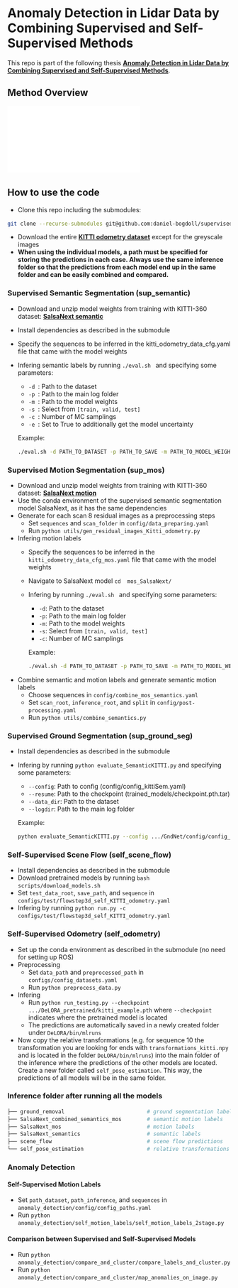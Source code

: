 # Anomaly Detection in Lidar Data by Combining Supervised and Self-Supervised Methods

This repo is part of the following thesis **[Anomaly Detection in Lidar Data by Combining Supervised and Self-Supervised Methods](https://publikationen.bibliothek.kit.edu/1000147668)**.


## Method Overview

![Overview](/figures/method_flowchart.pdf)


## How to use the code
* Clone this repo including the submodules: 
```bash
git clone --recurse-submodules git@github.com:daniel-bogdoll/supervised_unsupervised_anomaly.git
```
* Download the entire **[KITTI odometry dataset](http://www.cvlibs.net/datasets/kitti/eval_odometry.php)** except for the greyscale images
* **When using the individual models, a path must be specified for storing the predictions in each case. Always use the same inference folder so that the predictions from each model end up in the same folder and can be easily combined and compared.**

### Supervised Semantic Segmentation (sup_semantic)
* Download and unzip model weights from training with KITTI-360 dataset: **[SalsaNext semantic](https://drive.google.com/file/d/1F96PqSejX_kXAoTa88gDH6NpM5Ze_Lv0/view)**
* Install dependencies as described in the submodule
* Specify the sequences to be inferred in the kitti_odometry_data_cfg.yaml file that came with the model weights
* Infering semantic labels by running ```./eval.sh ``` and specifying some parameters:
    * ```-d ```: Path to the dataset
    * ```-p ```: Path to the main log folder 
    * ```-m ```: Path to the model weights
    * ```-s ```: Select from `[train, valid, test]`
    * ```-c ```: Number of MC samplings
    * ```-e ```: Set to True to additionally get the model uncertainty

    Example:
    ```bash
    ./eval.sh -d PATH_TO_DATASET -p PATH_TO_SAVE -m PATH_TO_MODEL_WEIGHTS  -c 30 -s valid  -e False
    ```

### Supervised Motion Segmentation (sup_mos)
* Download and unzip model weights from training with KITTI-360 dataset: **[SalsaNext motion](https://drive.google.com/file/d/150z3yCYLpwAD6KpdsUbWyOs0GKpLsJVW/view)**
* Use the conda environment of the supervised semantic segmentation model SalsaNext, as it has the same dependencies
* Generate for each scan 8 residual images as a preprocessing steps
    * Set `sequences` and `scan_folder` in `config/data_preparing.yaml`
    + Run `python utils/gen_residual_images_Kitti_odometry.py`
* Infering motion labels
    * Specify the sequences to be inferred in the ```kitti_odometry_data_cfg_mos.yaml``` file that came with the model weights
    * Navigate to SalsaNext model ```cd  mos_SalsaNext/```
    * Infering by running ```./eval.sh ``` and specifying some parameters:
        * ```-d```: Path to the dataset
        * ```-p```: Path to the main log folder 
        * ```-m```: Path to the model weights
        * ```-s```: Select from `[train, valid, test]`
        * ```-c```: Number of MC samplings

        Example:
        ```bash
        ./eval.sh -d PATH_TO_DATASET -p PATH_TO_SAVE -m PATH_TO_MODEL_WEIGHTS  -c 30 -s valid
        ```
* Combine semantic and motion labels and generate semantic motion labels
    * Choose sequences in `config/combine_mos_semantics.yaml`
    * Set `scan_root`, `inference_root`, and `split` in `config/post-processing.yaml`
    * Run `python utils/combine_semantics.py`

### Supervised Ground Segmentation (sup_ground_seg)
* Install dependencies as described in the submodule
* Infering by running `python evaluate_SemanticKITTI.py` and specifying some parameters:
    * ```--config```: Path to config (config/config_kittiSem.yaml)
    * ```--resume```: Path to the checkpoint (trained_models/checkpoint.pth.tar)
    * ```--data_dir```: Path to the dataset
    * ```--logdir```: Path to the main log folder 

    Example:
    ```bash
    python evaluate_SemanticKITTI.py --config .../GndNet/config/config_kittiSem.yaml --resume .../GndNet/trained_models/checkpoint.pth.tar --data_dir data/dataset/sequences --logdir data/inference
    ```

### Self-Supervised Scene Flow (self_scene_flow)
* Install dependencies as described in the submodule
* Download pretrained models by running `bash scripts/download_models.sh`
* Set `test_data_root`, `save_path`, and `sequence` in `configs/test/flowstep3d_self_KITTI_odometry.yaml`
* Infering by running `python run.py -c configs/test/flowstep3d_self_KITTI_odometry.yaml`

### Self-Supervised Odometry (self_odometry)
* Set up the conda environment as described in the submodule (no need for setting up ROS)
* Preprocessing
    * Set `data_path` and `preprocessed_path` in `configs/config_datasets.yaml`
    * Run `python preprocess_data.py`
* Infering 
    * Run `python run_testing.py --checkpoint .../DeLORA_pretrained/kitti_example.pth` where `--checkpoint` indicates where the pretrained model is located
    * The predictions are automatically saved in a newly created folder under `DeLORA/bin/mlruns`
* Now copy the relative transformations (e.g. for sequence 10 the transformation you are looking for ends with `transformations_kitti.npy` and is located in the folder `DeLORA/bin/mlruns`) into the main folder of the inference where the predictions of the other models are located. Create a new folder called `self_pose_estimation`. This way, the predictions of all models will be in the same folder.

### Inference folder after running all the models
```bash
├── ground_removal                          # ground segmentation labels
├── SalsaNext_combined_semantics_mos        # semantic motion labels
├── SalsaNext_mos                           # motion labels
├── SalsaNext_semantics                     # semantic labels
├── scene_flow                              # scene flow predictions
└── self_pose_estimation                    # relative transformations
```

### Anomaly Detection
#### Self-Supervised Motion Labels
* Set `path_dataset`, `path_inference`, and `sequences` in `anomaly_detection/config/config_paths.yaml`
* Run `python anomaly_detection/self_motion_labels/self_motion_labels_2stage.py`

#### Comparison between Supervised and Self-Supervised Models
* Run `python anomaly_detection/compare_and_cluster/compare_labels_and_cluster.py`
* Run `python anomaly_detection/compare_and_cluster/map_anomalies_on_image.py`
